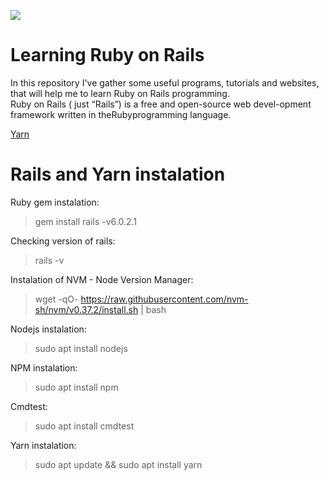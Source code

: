 ![](https://jaki-jezyk-programowania.pl/img/technologies/rubyonrails.png)

# Learning Ruby on Rails

In this repository I've gather some useful programs, tutorials and websites, that will help me to learn Ruby on Rails programming.  
Ruby on Rails ( just “Rails”) is a free and open-source web devel-opment framework written in theRubyprogramming language.  

[Yarn](https://yarnpkg.com/ "Yarn - package manager")  

# Rails and Yarn instalation

Ruby gem instalation:  
>gem install rails -v6.0.2.1  

Checking version of rails:  
>rails -v   

Instalation of NVM - Node Version Manager:  
>wget -qO- https://raw.githubusercontent.com/nvm-sh/nvm/v0.37.2/install.sh | bash  

Nodejs instalation:   
>sudo apt install nodejs    

NPM instalation:
>sudo apt install npm    

Cmdtest:  
>sudo apt install cmdtest  

Yarn instalation:   
>sudo apt update && sudo apt install yarn  
